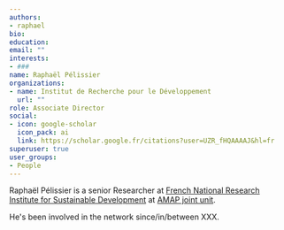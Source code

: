 ```yaml
---
authors:
- raphael
bio: 
education:
email: ""
interests:
- ###
name: Raphaël Pélissier
organizations:
- name: Institut de Recherche pour le Développement
  url: ""
role: Associate Director
social:
- icon: google-scholar
  icon_pack: ai
  link: https://scholar.google.fr/citations?user=UZR_fHQAAAAJ&hl=fr
superuser: true
user_groups:
- People
---
```


Raphaël Pélissier is a senior Researcher at [French National Research Institute for Sustainable Development](https://en.ird.fr/) at [AMAP joint unit](http://amap.cirad.fr/en/index.php).

He's been involved in the network since/in/between XXX.
 ####
 
 